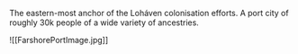 The eastern-most anchor of the Loháven colonisation efforts. A port city of roughly 30k people of a wide variety of ancestries. 

![[FarshorePortImage.jpg]]

